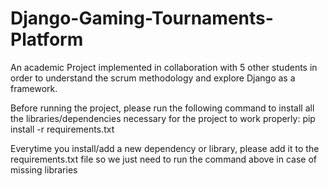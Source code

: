 # Django-Gaming-Tournaments-Platform

An academic Project implemented in collaboration with 5 other students in order to understand the scrum methodology and explore Django as a framework.

Before running the project, please run the following command to install all the libraries/dependencies necessary for the project to work properly:
pip install -r requirements.txt

Everytime you install/add a new dependency or library, please add it to the requirements.txt file so we just need to run the command above in case of missing libraries